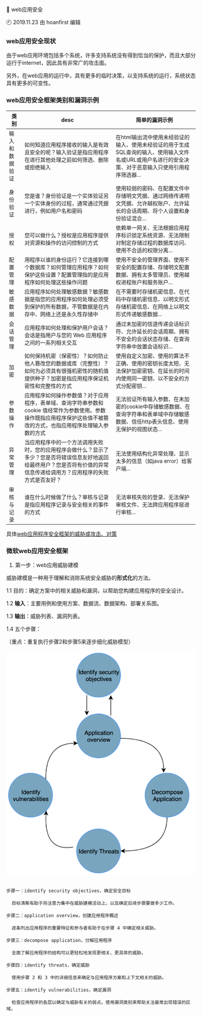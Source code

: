 🐾 web应用安全

🕘 2019.11.23 由 hoanfirst 编辑


### web应用安全现状

由于web应用环境包括多个系统，许多支持系统没有得到恰当的保护，而且大部分运行于internet，因此具有非常广的攻击面。

另外，在web应用的运行中，具有更多的临时决策，以支持系统的运行，系统状态具有更多的可变性。

### web应用安全框架类别和漏洞示例

类别|desc|简单的漏洞示例|
-|-|-|
输入和数据验证|如何知道应用程序接收的输入是有效且安全的呢？输入验证是指应用程序在进行其他处理之前如何筛选、删除或拒绝输入|在html输出流中使用未经验证的输入、使用未经验证的用于生成SQL查询的输入、使用输入文件名或URL或用户名进行的安全决策、对于恶意输入只使用引用程序筛选器...|
身份验证|您是谁？身份验证是一个实体验证另一个实体身份的过程，通常通过凭据进行，例如用户名和密码|使用较弱的密码、在配置文件中存储明文凭据、通过网络传递明文凭据、允许越权账户、允许延长的会话周期、将个人设置和身份验证混合...|
授权|您可以做什么？授权是应用程序提供对资源和操作的访问控制的方式|依赖单一网关、无法根据应用程序标识锁定系统资源、无法限制对制定存储过程的数据库访问、使用不合适的权限分离...|
配置管理|用程序以谁的身份运行？它连接到哪个数据库？如何管理应用程序？如何保护这些设置？配置管理指的是应用程序如何处理这些操作问题|使用不安全的管理界面、使用不安全的配置存储、存储明文配置数据、拥有太多管理员、使用越权进程账户和服务账户...|
敏感数据|应用程序如何处理敏感数据？敏感数据是指您的应用程序如何处理必须受到保护的所有数据，不管数据是在内存中、网络上还是永久性存储中|在不需要时存储机密信息、在代码中存储机密信息、以明文形式存储机密信息、在网络上以明文形式传递敏感数据...|
会话管理|应用程序如何处理和保护用户会话？会话是指用户与您的 Web 应用程序之间的一系列相关交互|通过未加密的信道传递会话标识符、允许延长的会话周期、拥有不安全的会话状态存储、在查询字符串中放置会话标识...|
加密|如何保持机密（保密性）？如何防止他人篡改您的数据或库（完整性）？如何为必须具有很强机密性的随机值提供种子？加密是指应用程序保证机密性和完整性的方式|使用自定义加密、使用的算法不正确、使用的密钥长度太短、无法保护加密密钥、在延长的时间内使用同一密钥、以不安全的方式分配密钥...|
参数操作|应用程序如何操作参数值？对于应用程序，表单域、查询字符串参数和 cookie 值经常作为参数使用。参数操作既指应用程序保护这些值不被篡改的方式，也指应用程序处理输入参数的方式|无法验证所有输入参数、在未加密的cookie中存储敏感数据、在查询字符串和表单域中存储敏感数据、信任http表头信息、使用无保护的视图状态...|
异常管理|当应用程序中的一个方法调用失败时，您的应用程序会做什么？显示了多少？您是否将错误信息友好地返回给最终用户？您是否将有价值的异常信息传递给调用方？应用程序的失败方式是否友好？|无法使用结构化异常处理、显示太多的信息（如java error）给客户端...|
审核与记录|谁在什么时候做了什么？审核与记录是指应用程序记录与安全相关的事件的方式|无法审核失败的登录、无法保护审核文件、无法跨应用程序层进行审核...|

具体[web应用程序安全框架的威胁或攻击、对策](https://github.com/hoanFir/blogs/blob/master/Web%E5%AE%89%E5%85%A8/%E5%B8%B8%E8%A7%81%E7%9A%84Web%E5%BA%94%E7%94%A8%E7%A8%8B%E5%BA%8F%E5%AE%89%E5%85%A8%E9%97%AE%E9%A2%98.md)


### 微软web应用安全框架

1. 第一步：web应用威胁建模

威胁建模是一种用于理解和消除系统安全威胁的**形式化**的方法。

1.1 目的：确定方案中的相关威胁和漏洞，以帮助您构建应用程序的安全设计。

1.2 **输入**：主要用例和使用方案、数据流、数据架构、部署关系图。

1.3 **输出**：威胁列表、漏洞列表。

1.4 五个步骤：

（重点：重复执行步骤2和步骤5来逐步细化威胁模型）

![](https://github.com/hoanFir/blogs/blob/master/Web%E5%AE%89%E5%85%A8/images/%E5%B1%8F%E5%B9%95%E5%BF%AB%E7%85%A7%202019-11-23%20%E4%B8%8B%E5%8D%883.42.26.png?raw=true)

```

步骤一：identify security objectives，确定安全目标

  目标清晰有助于将注意力集中在威胁建模活动上，以及确定后续步骤要做多少工作。  

步骤二：application overview，创建应用程序概述

  逐条列出应用程序的重要特征和参与者有助于在步骤 4 中确定相关威胁。 

步骤三：decompose application，分解应用程序

  全面了解应用程序的结构可以更轻松地发现更相关、更具体的威胁。 

步骤四：identify threats，确定威胁

  使用步骤 2 和 3 中的详细信息来确定与应用程序方案和上下文相关的威胁。 

步骤五：identify vulnerabilities，确定漏洞

  检查应用程序的各层以确定与威胁有关的弱点。使用漏洞类别来帮助关注最常出现错误的区域。 

```
